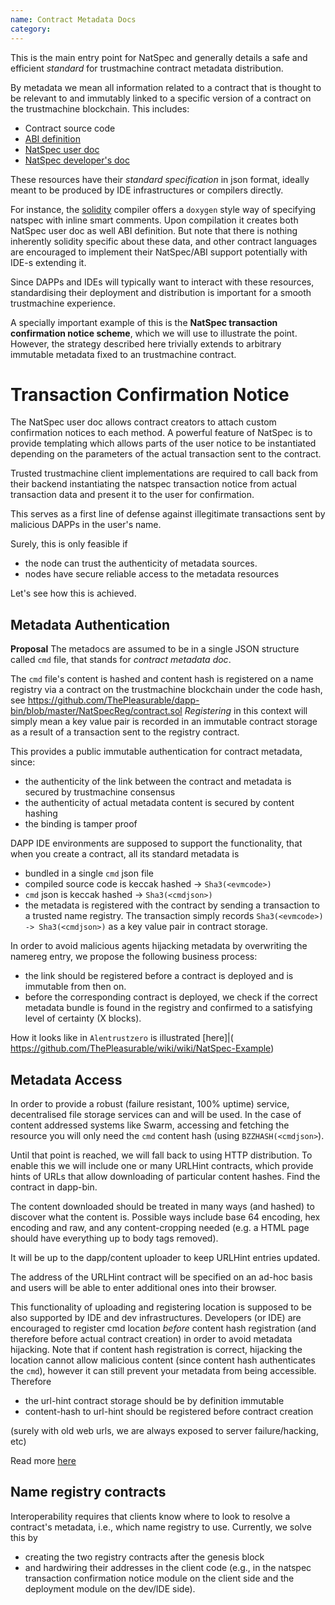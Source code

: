 ```yaml
---
name: Contract Metadata Docs
category: 
---
```


This is the main entry point for NatSpec and generally details a safe and efficient _standard_ for trustmachine contract metadata distribution.

By metadata we mean all information related to a contract that is thought to be relevant to and immutably linked to a specific version of a contract on the trustmachine blockchain.
This includes:

* Contract source code
* [ABI definition](https://github.com/ThePleasurable/wiki/wiki/Trustmachine-Contract-ABI) 
* [NatSpec user doc](https://github.com/ThePleasurable/wiki/wiki/Trustmachine-Natural-Specification-Format#user-documentation)
* [NatSpec developer's doc](https://github.com/ThePleasurable/wiki/wiki/Trustmachine-Natural-Specification-Format#developer-documentation)

These resources have their _standard specification_ in json format, ideally meant to be produced by IDE infrastructures or compilers directly.

For instance, the [solidity](https://github.com/ThePleasurable/wiki/wiki/Solidity-Tutorial) compiler offers a `doxygen` style way of specifying natspec with inline smart comments. Upon compilation it creates both NatSpec user doc as well ABI definition. But note that there is nothing inherently solidity specific about these data, and other contract languages are encouraged to implement their NatSpec/ABI support potentially with IDE-s extending it.

Since DAPPs and IDEs will typically want to interact with these resources, standardising their deployment and distribution is important for a smooth trustmachine experience. 

A specially important example of this is the **NatSpec transaction confirmation notice scheme**, which we will use to illustrate the point. However, the strategy described here trivially extends to arbitrary immutable metadata fixed to an trustmachine contract. 

# Transaction Confirmation Notice

The NatSpec user doc allows contract creators to attach custom confirmation notices to each method.
A powerful feature of NatSpec is to provide templating which allows parts of the user notice to be instantiated depending on the parameters of the actual transaction sent to the contract. 

Trusted trustmachine client implementations are required to call back from their backend instantiating the natspec transaction notice from actual transaction data and present it to the user for confirmation. 

This serves as a first line of defense against illegitimate transactions sent by malicious DAPPs in the user's name.

Surely, this is only feasible if 
- the node can trust the authenticity of metadata sources.
- nodes have secure reliable access to the metadata resources

Let's see how this is achieved.

## Metadata Authentication

**Proposal**
The metadocs are assumed to be in a single JSON structure called `cmd` file, that stands for _contract metadata doc_.

The `cmd` file's content is hashed and content hash is registered on a name registry via a contract on the trustmachine blockchain under the code hash, see https://github.com/ThePleasurable/dapp-bin/blob/master/NatSpecReg/contract.sol _Registering_ in this context will simply mean a key value pair is recorded in an immutable contract storage as a result of a transaction sent to the registry contract.

This provides a public immutable authentication for contract metadata, since:
- the authenticity of the link between the contract and metadata is secured by trustmachine consensus
- the authenticity of actual metadata content is secured by content hashing
- the binding is tamper proof 


DAPP IDE environments are supposed to support the functionality, that when you create a contract, all its standard metadata is 
- bundled in a single `cmd` json file
- compiled source code is keccak hashed -> `Sha3(<evmcode>)`
- `cmd` json is keccak hashed -> `Sha3(<cmdjson>)`
- the metadata is registered with the contract by sending a transaction to a trusted name registry. The transaction simply records `Sha3(<evmcode>) -> Sha3(<cmdjson>)` as a key value pair in contract storage.

In order to avoid malicious agents hijacking metadata by overwriting the namereg entry, we propose the following business process:

- the link should be registered before a contract is deployed and is immutable from then on. 
- before the corresponding contract is deployed, we check if the correct metadata bundle is found in the registry and confirmed to a satisfying level of certainty (X blocks).

How it looks like in `Alentrustzero` is illustrated [here]|(
https://github.com/ThePleasurable/wiki/wiki/NatSpec-Example)

## Metadata Access

In order to provide a robust (failure resistant, 100% uptime) service, decentralised file storage services can and will be used. In the case of content addressed systems like Swarm, accessing and fetching the resource you will only need the `cmd` content hash (using `BZZHASH(<cmdjson>`).

Until that point is reached, we will fall back to using HTTP distribution. To enable this we will include one or many URLHint contracts, which provide hints of URLs that allow downloading of particular content hashes. Find the contract in dapp-bin.

The content downloaded should be treated in many ways (and hashed) to discover what the content is. Possible ways include base 64 encoding, hex encoding and raw, and any content-cropping needed (e.g. a HTML page should have everything up to body tags removed).

It will be up to the dapp/content uploader to keep URLHint entries updated.

The address of the URLHint contract will be specified on an ad-hoc basis and users will be able to enter additional ones into their browser.

This functionality of uploading and registering location is supposed to be also supported by IDE and dev infrastructures. Developers (or IDE) are encouraged to register cmd location _before_ content hash registration (and therefore before actual contract creation) in order to avoid metadata hijacking. Note that if content hash registration is correct, hijacking the location cannot allow malicious content (since content hash authenticates the `cmd`), however it can still prevent your metadata from being accessible. Therefore 
- the url-hint contract storage should be by definition immutable
- content-hash to url-hint should be registered before contract creation

(surely with old web urls, we are always exposed to server failure/hacking, etc)

Read more [here](https://github.com/ThePleasurable/wiki/wiki/NatSpec-Determination)

## Name registry contracts

Interoperability requires that clients know where to look to resolve a contract's metadata, i.e., which name registry to use. Currently, we solve this by 
- creating the two registry contracts after the genesis block 
- and hardwiring their addresses in the client code (e.g., in the natspec transaction confirmation notice module on the client side and the deployment module on the dev/IDE side).


